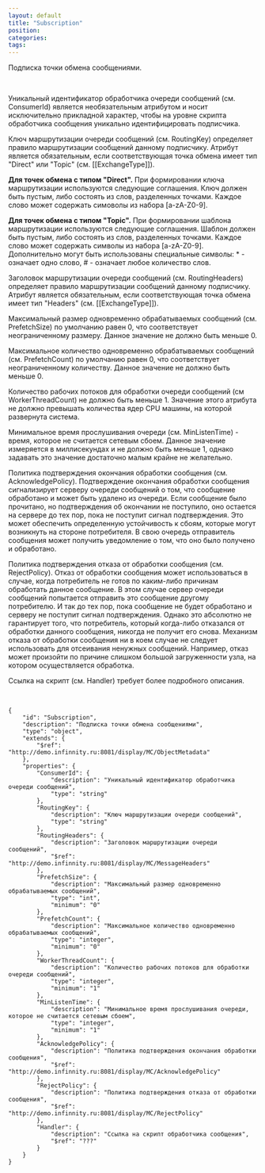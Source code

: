 ```yaml
---
layout: default
title: "Subscription"
position: 
categories: 
tags: 
---
```


Подписка точки обмена сообщениями.

 

Уникальный идентификатор обработчика очереди сообщений (см. ConsumerId) является необязательным атрибутом и носит исключительно прикладной характер, чтобы на уровне скрипта обработчика сообщения уникально идентифицировать подписчика.

Ключ маршрутизации очереди сообщений (см. RoutingKey) определяет правило маршрутизации сообщений данному подписчику. Атрибут является обязательным, если соответствующая точка обмена имеет тип "Direct" или "Topic" (см. [[ExchangeType]]).

**Для точек обмена с типом "Direct".** При формировании ключа маршрутизации используются следующие соглашения. Ключ должен быть пустым, либо состоять из слов, разделенных точками. Каждое слово может содержать симоволы из набора [a-zA-Z0-9].

**Для точек обмена с типом "Topic".** При формировании шаблона маршрутизации используются следующие соглашения. Шаблон должен быть пустым, либо состоять из слов, разделенных точками. Каждое слово может содержать символы из набора [a-zA-Z0-9]. Дополнительно могут быть использованы специальные символы: * - означает одно слово, # - означает любое количество слов.

Заголовок маршрутизации очереди сообщений (см. RoutingHeaders) определяет правило маршрутизации сообщений данному подписчику. Атрибут является обязательным, если соответствующая точка обмена имеет тип "Headers" (см. [[ExchangeType]]).

Максимальный размер одновременно обрабатываемых сообщений (см. PrefetchSize) по умолчанию равен 0, что соответствует неограниченному размеру. Данное значение не должно быть меньше 0.

Максимальное количество одновременно обрабатываемых сообщений (см. PrefetchCount) по умолчанию равен 0, что соответствует неограниченному количеству. Данное значение не должно быть меньше 0.

Количество рабочих потоков для обработки очереди сообщений (см WorkerThreadCount) не должно быть меньше 1. Значение этого атрибута не должно превышать количества ядер CPU машины, на которой развернута система.

Минимальное время прослушивания очереди (см. MinListenTime) - время, которое не считается сетевым сбоем. Данное значение измеряется в миллисекундах и не должно быть меньше 1, однако задавать это значение достаточно малым крайне не желательно.

Политика подтверждения окончания обработки сообщения (см. AcknowledgePolicy). Подтверждение окончания обработки сообщения сигнализирует серверу очереди сообщений о том, что сообщение обработано и может быть удалено из очереди. Если сообщение было прочитано, но подтверждения об окончании не поступило, оно остается на сервере до тех пор, пока не поступит сигнал подтверждения. Это может обеспечить определенную устойчивость к сбоям, которые могут возникнуть на стороне потребителя. В свою очередь отправитель сообщения может получить уведомление о том, что оно было получено и обработано.

Политика подтверждения отказа от обработки сообщения (см. RejectPolicy). Отказ от обработки сообщения может использоваться в случае, когда потребитель не готов по каким-либо причинам обработать данное сообщение. В этом случае сервер очереди сообщений попытается отправить это сообщение другому потребителю. И так до тех пор, пока сообщение не будет обработано и серверу не поступит сигнал подтверждения. Однако это абсолютно не гарантирует того, что потребитель, который когда-либо отказался от обработки данного сообщения, никогда не получит его снова. Механизм отказа от обработки сообщения ни в коем случае не следует использовать для отсеивания ненужных сообщений. Например, отказ может произойти по причине слишком большой загруженности узла, на котором осуществляется обработка.

Ссылка на скрипт (см. Handler) требует более подробного описания.

   

```
{
	"id": "Subscription",
	"description": "Подписка точки обмена сообщениями",
	"type": "object",
	"extends": {
		"$ref": "http://demo.infinnity.ru:8081/display/MC/ObjectMetadata"
	},
	"properties": {
		"ConsumerId": {
			"description": "Уникальный идентификатор обработчика очереди сообщений",
			"type": "string"
		},
		"RoutingKey": {
			"description": "Ключ маршрутизации очереди сообщений",
			"type": "string"
		},
		"RoutingHeaders": {
			"description": "Заголовок маршрутизации очереди сообщений",
			"$ref": "http://demo.infinnity.ru:8081/display/MC/MessageHeaders"
		},
		"PrefetchSize": {
			"description": "Максимальный размер одновременно обрабатываемых сообщений",
			"type": "int",
			"minimum": "0"
		},
		"PrefetchCount": {
			"description": "Максимальное количество одновременно обрабатываемых сообщений",
			"type": "integer",
			"minimum": "0"
		},
		"WorkerThreadCount": {
			"description": "Количество рабочих потоков для обработки очереди сообщений",
			"type": "integer",
			"minimum": "1"
		},
		"MinListenTime": {
			"description": "Минимальное время прослушивания очереди, которое не считается сетевым сбоем",
			"type": "integer",
			"minimum": "1"
		},
		"AcknowledgePolicy": {
			"description": "Политика подтверждения окончания обработки сообщения",
			"$ref": "http://demo.infinnity.ru:8081/display/MC/AcknowledgePolicy"
		},
		"RejectPolicy": {
			"description": "Политика подтверждения отказа от обработки сообщения",
			"$ref": "http://demo.infinnity.ru:8081/display/MC/RejectPolicy"
		},
		"Handler": {
			"description": "Ссылка на скрипт обработчика сообщения",
			"$ref": "???"
		}
	}
}
```

 

 

